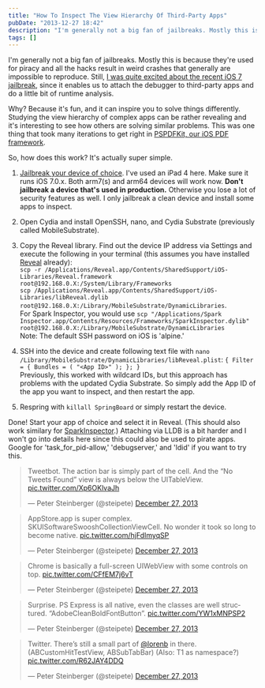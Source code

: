 ```yaml
---
title: "How To Inspect The View Hierarchy Of Third-Party Apps"
pubDate: "2013-12-27 18:42"
description: "I'm generally not a big fan of jailbreaks. Mostly this is because they're used for piracy and all the hacks result in weird crashes that generally ..."
tags: []
---
```


I'm generally not a big fan of jailbreaks. Mostly this is because they're used for piracy and all the hacks result in weird crashes that generally are impossible to reproduce. Still, [I was quite excited about the recent iOS 7 jailbreak](https://twitter.com/steipete/status/414759423102689281), since it enables us to attach the debugger to third-party apps and do a little bit of runtime analysis.

Why? Because it's fun, and it can inspire you to solve things differently. Studying the view hierarchy of complex apps can be rather revealing and it's interesting to see how others are solving similar problems. 
This was one thing that took many iterations to get right in [PSPDFKit, our iOS PDF framework](http://pspdfkit.com).


So, how does this work? It's actually super simple.

1.  [Jailbreak your device of choice](http://evasi0n.com/). I've used an iPad 4 here. Make sure it runs iOS 7.0.x. Both arm7(s) and arm64 devices will work now. **Don't jailbreak a device that's used in production.** Otherwise you lose a lot of security features as well. I only jailbreak a clean device and install some apps to inspect.

2. Open Cydia and install OpenSSH, nano, and Cydia Substrate (previously called MobileSubstrate).

3. Copy the Reveal library. Find out the device IP address via Settings and execute the following in your terminal (this assumes you have installed [Reveal](http://revealapp.com/) already):<br>
`scp -r /Applications/Reveal.app/Contents/SharedSupport/iOS-Libraries/Reveal.framework root@192.168.0.X:/System/Library/Frameworks`<br>
`scp /Applications/Reveal.app/Contents/SharedSupport/iOS-Libraries/libReveal.dylib root@192.168.0.X:/Library/MobileSubstrate/DynamicLibraries`.<br>
For Spark Inspector, you would use `scp "/Applications/Spark Inspector.app/Contents/Resources/Frameworks/SparkInspector.dylib" root@192.168.0.X:/Library/MobileSubstrate/DynamicLibraries`<br>
Note: The default SSH password on iOS is 'alpine.'

4. SSH into the device and create following text file with `nano /Library/MobileSubstrate/DynamicLibraries/libReveal.plist`:
`{ Filter = { Bundles = ( "<App ID>" ); }; }`<br>
Previously, this worked with wildcard IDs, but this approach has problems with the updated Cydia Substrate. So simply add the App ID of the app you want to inspect, and then restart the app.

5. Respring with `killall SpringBoard` or simply restart the device.

Done! Start your app of choice and select it in Reveal. (This should also work similary for [SparkInspector](http://sparkinspector.com/).) Attaching via LLDB is a bit harder and I won't go into details here since this could also be used to pirate apps. Google for 'task_for_pid-allow,' 'debugserver,' and 'ldid' if you want to try this.

<blockquote class="twitter-tweet" lang="en"><p>Tweetbot. The action bar is simply part of the cell. And the “No Tweets Found” view is always below the UITableView. <a href="http://t.co/Xp6OKlvaJh">pic.twitter.com/Xp6OKlvaJh</a></p>&mdash; Peter Steinberger (@steipete) <a href="https://twitter.com/steipete/statuses/416573601937375233">December 27, 2013</a></blockquote>
<script async src="//platform.twitter.com/widgets.js" charset="utf-8"></script>

<blockquote class="twitter-tweet" lang="en"><p>AppStore.app is super complex. SKUISoftwareSwooshCollectionViewCell. No wonder it took so long to become native. <a href="http://t.co/hjFdImyqSP">pic.twitter.com/hjFdImyqSP</a></p>&mdash; Peter Steinberger (@steipete) <a href="https://twitter.com/steipete/statuses/416579994027298816">December 27, 2013</a></blockquote>
<script async src="//platform.twitter.com/widgets.js" charset="utf-8"></script>

<blockquote class="twitter-tweet" lang="en"><p>Chrome is basically a full-screen UIWebView with some controls on top. <a href="http://t.co/CFfEM7j6vT">pic.twitter.com/CFfEM7j6vT</a></p>&mdash; Peter Steinberger (@steipete) <a href="https://twitter.com/steipete/statuses/416584566024208384">December 27, 2013</a></blockquote>
<script async src="//platform.twitter.com/widgets.js" charset="utf-8"></script>

<blockquote class="twitter-tweet" lang="en"><p>Surprise. PS Express is all native, even the classes are well structured. “AdobeCleanBoldFontButton”. <a href="http://t.co/YW1xMNPSP2">pic.twitter.com/YW1xMNPSP2</a></p>&mdash; Peter Steinberger (@steipete) <a href="https://twitter.com/steipete/statuses/416579309412036608">December 27, 2013</a></blockquote>
<script async src="//platform.twitter.com/widgets.js" charset="utf-8"></script>

<blockquote class="twitter-tweet" lang="en"><p>Twitter. There’s still a small part of <a href="https://twitter.com/lorenb">@lorenb</a> in there. (ABCustomHitTestView, ABSubTabBar) (Also: T1 as namespace?) <a href="http://t.co/R62JAY4DDQ">pic.twitter.com/R62JAY4DDQ</a></p>&mdash; Peter Steinberger (@steipete) <a href="https://twitter.com/steipete/statuses/416574990440738816">December 27, 2013</a></blockquote>
<script async src="//platform.twitter.com/widgets.js" charset="utf-8"></script>